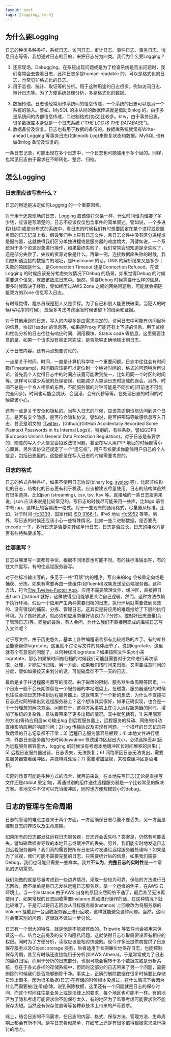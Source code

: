 ```yaml
---
layout: post
tags: [logging, tech]
---
```


## 为什么要Logging

日志的种类多种多样，系统日志、访问日志、审计日志、事件日志、事务日志、消息日志等等，我想通过日志的目的，来把日志分为四类。我们为什么要Logging？

1. 还原现场，Debugging。在系统出现问题或是为了检查系统是否出问题时，我们常常会去查看日志，此种日志多是human-readable 的。可以是格式化的日志，也常见非格式化的日志。
2. 用于监视、统计、取证等的分析。用于这种用途的日志很多，例如访问日志、审计日志等。为了方便系统处理分析，多是格式化的数据。
<!--more-->
3. 数据传递。日志也经常用作系统间的信息传递，一个系统的日志可以是另一个系统的输入。譬如，MySQL 的主从间的数据传递就是借助Binlog 的。由于多是系统间的内部信息传递，二进制格式(协议)比较多。btw，由于事务日志，很多数据库本身就是一个日志系统 (*"THE LOG IS THE DATABASE"*)。
4. 数据备份及恢复。日志也有用于数据的备份的。数据库系统就常有Write-ahead Logging 等事务日志(如Innodb Log)来恢复状态和数据。MySQL 也有做Binlog 备份及恢复的。

一条日志记录，可能出现在多个日志中，一个日志也可能被用于多个目的。同样，也常见日志由于需求在不断转化、整合、归档。

## 怎么Logging

### 日志里应该写些什么？

日志的用途是决定如何Logging 的一个重要因素。

对于用于还原现场的日志，Logging 应该像打欠条一样，什么时间谁向谁接了多少钱，应该是写清楚的。日志不应该仅仅包含事件的简单叙述。譬如说，一个多进程(线程)或是分布式的系统中，看日志的时候我们有时想要固定在某个进程或是服务器的日志记录上看，假设我们手上只有日志文件，且日志文件中没有区分进程或是服务器，这就使得我们区分单独进程或是服务器的难度增大。再譬如说，一个系统对于多个资源对象进行操作，如果最终失败了，我们常常会想知道是全失败了，还是部分失败了，失败的资源对象是什么。再举一例，连接数据库失败的时候，我们想知道连接的数据库的地址，是Hostname 的话，DNS 的解析结果又是多少；失败的原因是什么，是Connection Timeout 还是Connection Refused。在做Logging 的时候应该充分考虑失败情况下Debug 的场景，如果觉得Debug 的时候需要这个信息，就应该放进日志中。当然，需要Debug 时候需要什么样的信息，很多时候取决于经验，譬如经历过AWS Zone 之间的网络问题后，可能就会把链接双方的Zone 信息写入日志。

有时候觉得，程序员既是犯人又是侦探。为了自己和别人能更快破案，当犯人的时候(写程序的时候)，应当多考虑考虑案发时候该留下的线索和证据。

对于其他用途的日志，写入的内容多是由需求决定的。访问日志中可能有访问目标的信息，协议Header 的信息等，如果是Proxy 可能还有上下游的信息。用于监控和性能分析的日志往往有响应时间、调用模块、Status code 等信息。这里需要注意的是，如果一个请求没有被正常完成，是否能够正确地输出到日志。

关于日志内容，还有两点想要讨论的。

一点是关于时间。时间，一直是计算机科学中一个重要问题。日志中往往会有时间戳(Timestamp)，时间戳应该是可以定位到一个绝对时间的，格式的问题稍后再讨论，首先我个人觉得日志中的时间应该竟可能做到统一，比如用同一个时区的时间等。这样可以减少系统的处理错误，也能减少人类读日志时造成的误会。另外，时间不总是一个令人相信的东西，不同服务器的时钟可能是不同步的(目前也不可能完全同步)，时间也可能会跳跃、会回滚、会有闰秒等等。在处理日志的时间的时候应该小心。

还有一点是关于安全和隐私的。当写入日志的时候，应该意识到谁能访问到这个日志，是否有安全隐患，是否符合隐私协议。譬如说，是否把密码等敏感信息写入日志，甚至是明文的 ([Twitter](https://blog.twitter.com/official/en_us/topics/company/2018/keeping-your-account-secure.html)，[Github](GitHub Accidentally Recorded Some Plaintext Passwords in Its Internal Logs))。特别的，有些条款，譬如GDPR (European Union’s General Data Protection Regulation)，对于日志是有要求的，随意的写入个人信息会招致法律问题，甚至在写入用户IP 地址的时候都得小心翼翼。另外该协议还规定了一个“遗忘权”，用户有权要求你删除用户自己的个人信息，包括日志里的。这些都是在写入日志的时候需要考虑的。

### 日志的格式

日志的格式各种各样，如果不使用日志协议(binary log, [syslog](https://tools.ietf.org/html/rfc5424) 等)，比起非结构化的日志，结构化的日志更有利于机读，应该被建议尽量使用。日志的结构体虽然有很多选择，比如json (streaming), csv, tsv, ltsv 等。就接触的一些日志服务来说，json 应该来说是比较常见的。写日志的时候尽可能采用一些库，比如go 语言中有zap，这样比较容易统一格式。对于一些现有的通用格式，尽量遵从标准，比如，对于时间 [rfc3339](https://www.ietf.org/rfc/rfc3339.txt)，国家代码 [ISO 3166-1](https://en.wikipedia.org/wiki/ISO_3166-1)，IPv6 地址 [rfc5952](https://tools.ietf.org/html/rfc5952) 等等。另外，写日志的时候还应该小心一些特殊情况。比如一些二进制数据，是否要先encode 一下，多行日志是否要先转成单行日志，日志是否过长，日志的接收方是否有些特殊要求等。

### 往哪里写？

日志往哪里写一直都有争论，根据不同场景也可能不同。有的往标准输出写，有的往文件里写，有的往远程服务器写。

对于往标准输出写的，多见于一些“容器”内的程序，写出来的log 会被重定向或是捕获、分拣，如果有需要再由一些组件(如fluentd)收集发送至远端服务器。这种方法，符合[The Twelve-Factor App](https://12factor.net/logs)。应用不需要管理文件、缓冲区，直接把日志flush 到stdout 就好，这样使得应用能够更关注自己逻辑。然而，这种方法依赖于执行环境，假设一个应用产生两种需要归档的日志，执行环境就需要做到高效的、没有错误的捕获、分拣、管理日志。这其实是将应用的难题推给了下层的执行环境。为了做好这点，就必须和应用商量好协议(为了分拣)、控制好日志流量(为了管理日志)等。商量的最后，有人会问，为什么我们不直接用现成的库把日志写入文件呢？

对于写文件，由于历史悠久，基本上各种编程语言都有比较成熟的库了。有的库甚至能够帮你logrotate。这里就不讨论写文件的具体细节了。说到logrotate，这里就有个有意思的问题了，以何种标准logrotate？如果按照文件来大小来logrotate，那么如果按时间做归档的时候我们可能就需要对于文件进行再次读取、处理，才能进行归档。另一方面，如果我们按时间来归档，又需要注意时间的分度，譬如如果按天来划分的话，可能磁盘存不下一天的日志。

最后是关于往远程服务器写的情况。由于磁盘的限制、服务器生命周期等因素，一个日志一般不会长期停留在一个服务器的本地磁盘上，在磁盘、服务器退役的时候也往往会把日志转移到远程服务器上。这就带来了一个新的想法，为什么不直接把日志通过网络输出到远程服务器上？这个想法其实很好，如果正确实现，也会是一个十分理想的解决方案。问题在于，这种方案事实上在引入远程服务器的同时，增加了系统的复杂性，意味着带来了更多出错的情况。其中就包括有，1) 采用阻塞的方法(等待应用层ack)输出log 到远程服务器上，远程服务的抖动、网络的抖动直接影响应用的响应时间；2) log 传输协议及实现有问题，一个损坏的日志记录导致后续的日志记录都不正常；3) 远程日志服务器容易瓶颈；4) 本地文件进行缓冲，外部日志服务器的长时间downtime 导致缓冲区超出大小，必须选择丢弃(因为远程服务器容量大，logging 的时候没有考虑本地缓冲区长时间堆积的后果)；5) 远程日志服务器出错，日志丢失，无法恢复；6) 网路原因日志无法发出，需要进服务器查看缓冲区，并做特殊处理；7) 需要增加监视，来检查缓冲区是否堆积。

实际的场景可能是多种方式的混合，就目前来说，在本地先写日志(无论是直接写文件还是stdout 重定向)，再通过别的组件送往远程服务器是一个比较常见的解决方案。本地文件不仅可以充当缓冲区，同时也方便规模较小的debug。



## 日志的管理与生命周期

日志的管理的难点主要来于两个方面，一方面确保日志尽量不要丢失，另一方面是控制日志的存取以及生命周期。

如果所有的日志都发往远程日志服务器，日志还会丢失吗？答案是，仍然有可能丢失。譬如磁盘损害导致的本地日志或缓冲区的丢失。另外，我们能实时地发送日志到远程服务器吗？我们真的需要把所有日志实时发送给远程服务器处理吗？如果是为了监视，我们可能不需要完整的日志，只需要统计后的信息。如果我们需要Debug，我们也可能只需要一些样本。我并**不认为**，**完整日志的实时性**是一个常见的迫切需求。

我们能做的就是尽量考虑到一些边界情况，采取一些较为可靠、保险的方法进行日志回收，而不单单是将日志发往远程日志服务器。举一个运维的例子，在AWS 云环境上，当一个Instance 由于AWS 自身的原因突然网络不通了，最后甚至无法再使用了，如果常规的日志回收需要Instance 启动进行操作的话，在这种情况下就比较难了。于是可以将日志回收从目标服务器(Instance) 上回收改为将服务器的Volume 挂载到一台回收服务器上进行回收，这样就能避免这种问题。当然，这同时会带来别的问题，这里就不做进一步讨论。

日志有一个很大的特性，就是他是不能被修改的。Tripwire 等软件也会被用来保证这一点。结合之前提及的安全和隐私问题，这就使得日志存取需要设置有相应的权限。同时为了方便分析，读取应该是相对快速的。现今许多云提供商提供了日志保存服务以及Object storage 服务，后者适用于长期廉价地保存日志，也能控制保存周期，甚至有时候还直接能用于分析(如AWS Athena)。于是常常成为了日志的最终归宿。而用于分析的日志部分，也很可能会辗转于多个数据库或是分析系统，存在于各式各样的存储系统中，但同时这部分的日志带来了另一个问题，需要删除的时候我们是否能够删除干净。事实上，正确的删除数据在很多时候要比存储它难上很多，因为很多数据(日志)在存储的时候根本没想过，在什么情况下会因为什么而需要被(连带)删除。说到删除数据，这里还有一个问题就是日志的保存时间，而这个时间往往是业务上或是法律上的要求，每个地区也可能不一样。有的地区为了隐私考虑可能要求你不能保存太久，有的地区为了监察考虑可能要求你不能保存太短。当然还有保存位置等等各种非技术上带来的严苛要求。



综上，结合日志的不同需求，在日志的内容、格式、保存方法、管理方法、生命周期上都会有所不同。读写日志看似简单，在细节上还是有很多值得根据需求进行探讨的地方。
